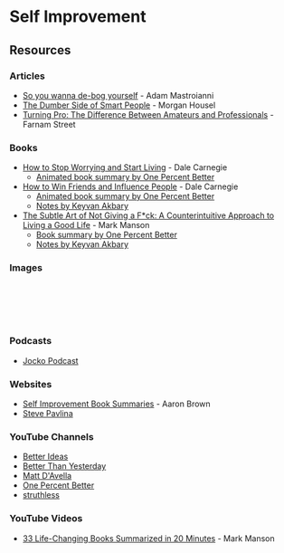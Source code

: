 # Self Improvement

## Resources

### Articles

* [So you wanna de-bog yourself](https://www.experimental-history.com/p/so-you-wanna-de-bog-yourself) - Adam Mastroianni
* [The Dumber Side of Smart People](https://collabfund.com/blog/the-dumber-side-of-smart-people/) - Morgan Housel
* [Turning Pro: The Difference Between Amateurs and Professionals](https://fs.blog/amateurs-professionals/) - Farnam Street

### Books

* [How to Stop Worrying and Start Living](https://smile.amazon.co.uk/Worrying-Start-Living-Personal-Development/dp/0749307234/) - Dale Carnegie
  * [Animated book summary by One Percent Better](https://www.youtube.com/watch?v=Ria1t15XgGw)
* [How to Win Friends and Influence People](https://smile.amazon.co.uk/dp/0091906814) - Dale Carnegie
  * [Animated book summary by One Percent Better](https://www.youtube.com/watch?v=hsT1x9WEi-g)
  * [Notes by Keyvan Akbary](https://keyvanakbary.github.io/learning-notes/books/how-to-win-friends-and-influence-people/)
* [The Subtle Art of Not Giving a F\*ck: A Counterintuitive Approach to Living a Good Life](https://smile.amazon.co.uk/dp/0062457721) - Mark Manson
  * [Book summary by One Percent Better](https://www.youtube.com/watch?v=Z4OFjFq-Xis)
  * [Notes by Keyvan Akbary](https://keyvanakbary.github.io/learning-notes/books/the-subtle-art-of-not-giving-a-fuck/)

### Images

<figure><img src="../.gitbook/assets/20 Self-Reflection Questions to Improve Your Life and Work.jpg" alt=""><figcaption></figcaption></figure>

<figure><img src="../.gitbook/assets/How To Change Your Life In 6 Months.jpg" alt=""><figcaption></figcaption></figure>

<figure><img src="../.gitbook/assets/Prioritize the 80_.jpg" alt=""><figcaption></figcaption></figure>

<figure><img src="https://i.redd.it/ygk8kq4xlqaa1.png" alt=""><figcaption></figcaption></figure>

<figure><img src="../.gitbook/assets/Transform Your Life in 12 Weeks.jpg" alt=""><figcaption></figcaption></figure>

<figure><img src="../.gitbook/assets/If This Then That.jpg" alt=""><figcaption></figcaption></figure>

### Podcasts

* [Jocko Podcast](https://www.youtube.com/@JockoPodcastOfficial/videos)

### Websites

* [Self Improvement Book Summaries](https://docs.google.com/document/d/12WYdDDt72jZCCgZvG_EcoS5ZieG_gF8_ULVOYskZtjg/edit) - Aaron Brown
* [Steve Pavlina](https://stevepavlina.com/)

### YouTube Channels

* [Better Ideas](https://www.youtube.com/@betterideas/videos)
* [Better Than Yesterday](https://www.youtube.com/@BetterThanYesterday/videos)
* [Matt D'Avella](https://www.youtube.com/@mattdavella/videos)
* [One Percent Better](https://www.youtube.com/c/OnePercentBetter/videos)
* [struthless](https://www.youtube.com/@struthless/videos)

### YouTube Videos

* [33 Life-Changing Books Summarized in 20 Minutes](https://www.youtube.com/watch?v=7kwqWgXzHvc) - Mark Manson
